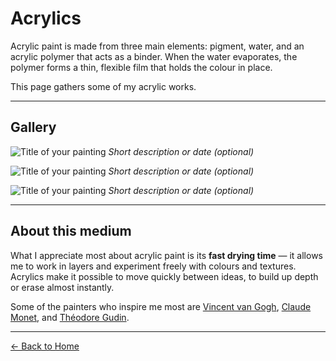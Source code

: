 # Acrylics

Acrylic paint is made from three main elements: pigment, water, and an acrylic polymer that acts as a binder.
When the water evaporates, the polymer forms a thin, flexible film that holds the colour in place.  

This page gathers some of my acrylic works.

---

## Gallery

![Title of your painting](image-file-name.jpg)
*Short description or date (optional)*

![Title of your painting](image-file-name-2.jpg)
*Short description or date (optional)*

![Title of your painting](image-file-name-3.jpg)
*Short description or date (optional)*

---

## About this medium

What I appreciate most about acrylic paint is its **fast drying time** — it allows me to work in layers and experiment freely with colours and textures.  
Acrylics make it possible to move quickly between ideas, to build up depth or erase almost instantly.

Some of the painters who inspire me most are [Vincent van Gogh](https://en.wikipedia.org/wiki/Vincent_van_Gogh), [Claude Monet](https://en.wikipedia.org/wiki/Claude_Monet), and [Théodore Gudin](https://en.wikipedia.org/wiki/Th%C3%A9odore_Gudin).

---

[← Back to Home](index.md)
